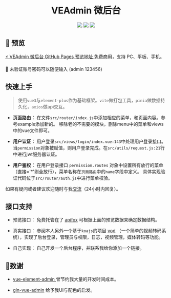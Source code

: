 <div align="center">
    <h1>VEAdmin 微后台</h1>
    <img src="https://img.shields.io/github/stars/penndev/veadmin" />
    <img src="https://img.shields.io/github/languages/code-size/penndev/veadmin" />
    <img src="https://img.shields.io/github/license/penndev/veadmin" />
</div>

## 🎉 预览

[⚡️ VEAdmin 微后台 GitHub Pages 预览地址 ](https://penndev.github.io/veadmin) 免费商用，支持 PC、平板、手机。

🔑 未验证账号密码可以随便输入 (admin 123456)

## 快速上手

> 使用`vue3`与`element-plus`作为基础框架。`vite`做打包工具，`pinia`做数据持久化，`axios`做api交互。

- **页面路由：** 在文件`src/router/index.js`中添加相应的菜单，和页面内容。参考example添加新的。 移除老的不需要的模块，删除menu中的菜单和views中的vue文件即可。

- **用户认证：** 用户登录`src/views/login/index.vue:143`中处理用户登录接口。当`permission`对象被赋值，则用户登录完成。在`src/utils/request.js:21`行中进行jwt服务器认证。

- **用户鉴权：** 在用户登录接口 `permission.routes` 对象中设置所有放行的菜单（直接='*'则全放行），菜单名称在`页面路由`中的`name`字段中定义。 具体实现验证代码位于`src/router/auth.js`中进行菜单校验。

如果有疑问或者建议欢迎随时与我[交流](https://github.com/penndev/veadmin/issues/new)（24小时内回复）。


## 接口支持

- 预览接口： 免费托管在了 [apifox](https://www.apifox.com) 可根据上面的预览数据来确定数据结构。

- 真实接口： 参阅本人另外一个基于`koajs`的项目 [vod](https://github.com/penndev/vod) （一个简单的视频转码系统），实现了后台登录，管理员与权限，日志，视频管理，媒体转码等功能。

- 自己实现： 自己开发一个后台程序，并联系我给你添加一个链接。

## 🙏致谢

- [vue-element-admin ](https://github.com/PanJiaChen/vue-element-admin) 曾节约我大量的开发时间成本。

- [gin-vue-admin](https://github.com/flipped-aurora/gin-vue-admin) 给予我UI与配色的启发。
